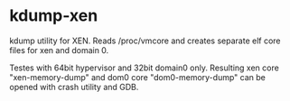 kdump-xen
=========

kdump utility for XEN. Reads /proc/vmcore and creates separate elf core files for xen and domain 0.

Testes with 64bit hypervisor  and 32bit domain0 only.
Resulting xen core "xen-memory-dump" and dom0 core "dom0-memory-dump" can be opened with crash utility and GDB.
